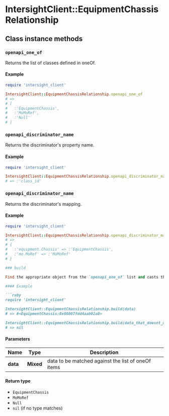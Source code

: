 # IntersightClient::EquipmentChassisRelationship

## Class instance methods

### `openapi_one_of`

Returns the list of classes defined in oneOf.

#### Example

```ruby
require 'intersight_client'

IntersightClient::EquipmentChassisRelationship.openapi_one_of
# =>
# [
#   :'EquipmentChassis',
#   :'MoMoRef',
#   :'Null'
# ]
```

### `openapi_discriminator_name`

Returns the discriminator's property name.

#### Example

```ruby
require 'intersight_client'

IntersightClient::EquipmentChassisRelationship.openapi_discriminator_name
# => :'class_id'
```

### `openapi_discriminator_name`

Returns the discriminator's mapping.

#### Example

```ruby
require 'intersight_client'

IntersightClient::EquipmentChassisRelationship.openapi_discriminator_mapping
# =>
# {
#   :'equipment.Chassis' => :'EquipmentChassis',
#   :'mo.MoRef' => :'MoMoRef'
# }

### build

Find the appropriate object from the `openapi_one_of` list and casts the data into it.

#### Example

```ruby
require 'intersight_client'

IntersightClient::EquipmentChassisRelationship.build(data)
# => #<EquipmentChassis:0x00007fdd4aab02a0>

IntersightClient::EquipmentChassisRelationship.build(data_that_doesnt_match)
# => nil
```

#### Parameters

| Name | Type | Description |
| ---- | ---- | ----------- |
| **data** | **Mixed** | data to be matched against the list of oneOf items |

#### Return type

- `EquipmentChassis`
- `MoMoRef`
- `Null`
- `nil` (if no type matches)

